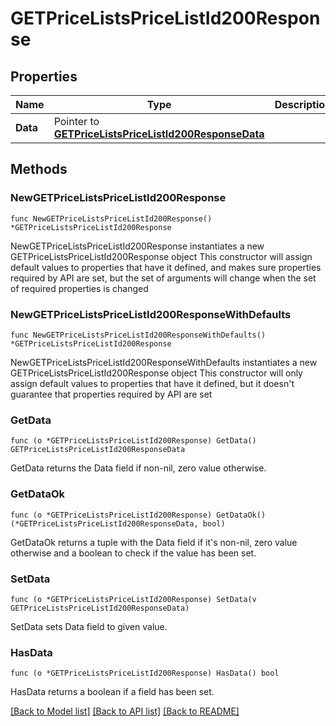 # GETPriceListsPriceListId200Response

## Properties

Name | Type | Description | Notes
------------ | ------------- | ------------- | -------------
**Data** | Pointer to [**GETPriceListsPriceListId200ResponseData**](GETPriceListsPriceListId200ResponseData.md) |  | [optional] 

## Methods

### NewGETPriceListsPriceListId200Response

`func NewGETPriceListsPriceListId200Response() *GETPriceListsPriceListId200Response`

NewGETPriceListsPriceListId200Response instantiates a new GETPriceListsPriceListId200Response object
This constructor will assign default values to properties that have it defined,
and makes sure properties required by API are set, but the set of arguments
will change when the set of required properties is changed

### NewGETPriceListsPriceListId200ResponseWithDefaults

`func NewGETPriceListsPriceListId200ResponseWithDefaults() *GETPriceListsPriceListId200Response`

NewGETPriceListsPriceListId200ResponseWithDefaults instantiates a new GETPriceListsPriceListId200Response object
This constructor will only assign default values to properties that have it defined,
but it doesn't guarantee that properties required by API are set

### GetData

`func (o *GETPriceListsPriceListId200Response) GetData() GETPriceListsPriceListId200ResponseData`

GetData returns the Data field if non-nil, zero value otherwise.

### GetDataOk

`func (o *GETPriceListsPriceListId200Response) GetDataOk() (*GETPriceListsPriceListId200ResponseData, bool)`

GetDataOk returns a tuple with the Data field if it's non-nil, zero value otherwise
and a boolean to check if the value has been set.

### SetData

`func (o *GETPriceListsPriceListId200Response) SetData(v GETPriceListsPriceListId200ResponseData)`

SetData sets Data field to given value.

### HasData

`func (o *GETPriceListsPriceListId200Response) HasData() bool`

HasData returns a boolean if a field has been set.


[[Back to Model list]](../README.md#documentation-for-models) [[Back to API list]](../README.md#documentation-for-api-endpoints) [[Back to README]](../README.md)


